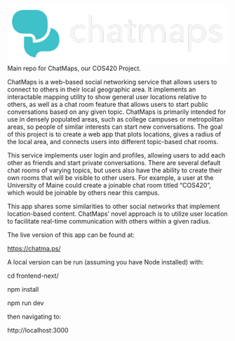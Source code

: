 ![](/frontend-next/public/logos/logo_transparent.png)
Main repo for ChatMaps, our COS420 Project.

ChatMaps is a web-based social networking service that allows users to connect to others in their local geographic area. It implements an interactable mapping utility to show general user locations relative to others, as well as a chat room feature that allows users to start public conversations based on any given topic. ChatMaps is primarily intended for use in densely populated areas, such as college campuses or metropolitan areas, so people of similar interests can start new conversations. The goal of this project is to create a web app that plots locations, gives a radius of the local area, and connects users into different topic-based chat rooms.

This service implements user login and profiles, allowing users to add each other as friends and start private conversations. There are several default chat rooms of varying topics, but users also have the ability to create their own rooms that will be visible to other users. For example, a user at the University of Maine could create a joinable chat room titled “COS420”, which would be joinable by others near this campus.

This app shares some similarities to other social networks that implement location-based content. ChatMaps’ novel approach is to utilize user location to facilitate real-time communication with others within a given radius.

The live version of this app can be found at:

https://chatma.ps/

A local version can be run (assuming you have Node installed) with:

cd frontend-next/

npm install

npm run dev

then navigating to:

http://localhost:3000

